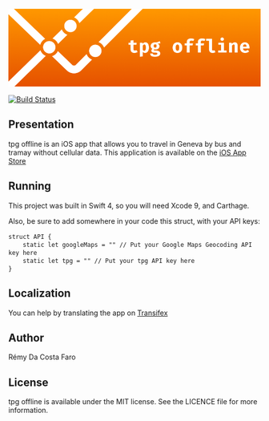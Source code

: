 ![tpg offline logo](banner.png)

[![Build Status](https://travis-ci.org/RemyDCF/tpg-offline.svg?branch=master)](https://travis-ci.org/RemyDCF/tpg-offline)

## Presentation

tpg offline is an iOS app that allows you to travel in Geneva by bus and tramay without cellular data. This application is available on the [iOS App Store](https://itunes.apple.com/us/app/tpg-offline/id1001560047?l=fr&ls=1&mt=8)

## Running
This project was built in Swift 4, so you will need Xcode 9, and Carthage.

Also, be sure to add somewhere in your code this struct, with your API keys:

```
struct API {
    static let googleMaps = "" // Put your Google Maps Geocoding API key here
    static let tpg = "" // Put your tpg API key here
}
```

## Localization

You can help by translating the app on [Transifex](https://www.transifex.com/remydcf/tpg-offline/)

## Author

Rémy Da Costa Faro

## License

tpg offline is available under the MIT license. See the LICENCE file for more information.
